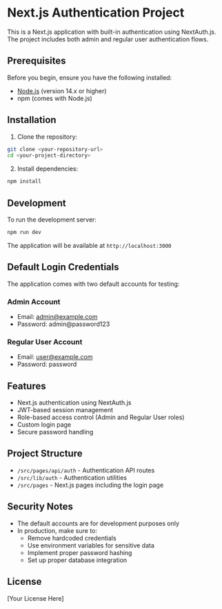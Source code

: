 # Next.js Authentication Project

This is a Next.js application with built-in authentication using NextAuth.js. The project includes both admin and regular user authentication flows.

## Prerequisites

Before you begin, ensure you have the following installed:
- [Node.js](https://nodejs.org/) (version 14.x or higher)
- npm (comes with Node.js)

## Installation

1. Clone the repository:
```bash
git clone <your-repository-url>
cd <your-project-directory>
```

2. Install dependencies:
```bash
npm install
```

## Development

To run the development server:

```bash
npm run dev
```

The application will be available at `http://localhost:3000`

## Default Login Credentials

The application comes with two default accounts for testing:

### Admin Account
- Email: admin@example.com
- Password: admin@password123

### Regular User Account
- Email: user@example.com
- Password: password

## Features

- Next.js authentication using NextAuth.js
- JWT-based session management
- Role-based access control (Admin and Regular User roles)
- Custom login page
- Secure password handling

## Project Structure

- `/src/pages/api/auth` - Authentication API routes
- `/src/lib/auth` - Authentication utilities
- `/src/pages` - Next.js pages including the login page

## Security Notes

- The default accounts are for development purposes only
- In production, make sure to:
  - Remove hardcoded credentials
  - Use environment variables for sensitive data
  - Implement proper password hashing
  - Set up proper database integration

## License

[Your License Here]
